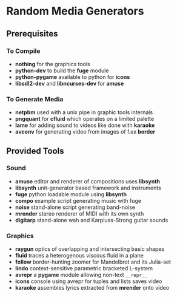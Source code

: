 # Random Media Generators

## Prerequisites

### To Compile

* **nothing** for the graphics tools
* **python-dev** to build the **fuge** module
* **python-pygame** available to python for **icons**
* **libsdl2-dev** and **libncurses-dev** for **amuse**

### To Generate Media

* **netpbm** used with a unix pipe in graphic tools internals
* **pngquant** for **cfluid** which operates on a limited palette
* **lame** for adding sound to videos like done with **karaoke**
* **avconv** for generating video from images of f.ex  **border**

## Provided Tools

### Sound

* **amuse** editor and renderer of compositions uses **libsynth**
* **libsynth** unit-generator based framework and instruments
* **fuge** python loadable module using **libsynth**
* **compo** example script generating music with fuge
* **noise** stand-alone script generating band-noise
* **mrender** stereo renderer of MIDI with its own synth
* **digitarp** stand-alone wah and Karpluss-Strong guitar sounds

### Graphics

* **raygun** optics of overlapping and intersecting basic shapes
* **fluid** traces a heterogenous viscous fluid in a plane
* **follow** border-hunting zoomer for Mandelbrot and its Julia-set
* **lindo** context-sensitive parametric bracketed L-system
* **avrepr** a **pygame** module allowing non-text ``__repr__``
* **icons** console using avrepr for tuples and lists saves video
* **karaoke** assembles lyrics extracted from **mrender** onto video
